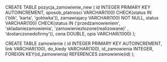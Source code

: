 CREATE TABLE pozycja_zamowienie_new (
    id INTEGER PRIMARY KEY AUTOINCREMENT,
  	sposob_platnosci VARCHAR(100) CHECK(status IN ('blik', 'karta', 'gotówka')),
    zamawiajacy VARCHAR(100) NOT NULL,
    status VARCHAR(100) CHECK(status IN ('przedzamowieniem', 'skladaniezamowienia', 'zamowieniezlozone(realizowane)' , 'dostarczonedofirmy')),
    cena DOUBLE,
    opis VARCHAR(1000)
);
 
 
CREATE TABLE zamowienie (
  id INTEGER PRIMARY KEY AUTOINCREMENT,
link VARCHAR(100),
do_kiedy VARCHAR(100),
  id_zamowienia INTEGER,
FOREIGN KEY(id_zamowienia) REFERENCES zamowienie(id)
  );  
